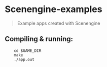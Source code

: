 # Scenengine-examples
> Example apps created with Scenengine

## Compiling & running:

        cd $GAME_DIR
        make
        ./app.out

